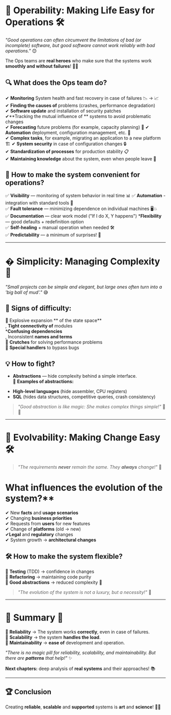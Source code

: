 # 🚀 **Operability: Making Life Easy for Operations** 🛠️  

*"Good operations can often circumvent the limitations of bad (or incomplete) software, but good software cannot work reliably with bad operations."* 😊  

The Ops teams are **real heroes** who make sure that the systems work **smoothly and without failures**! 🦸‍♂️  

## 🔍 **What does the Ops team do?**  
✔ **Monitoring** System health and fast recovery in case of failures 📉 → 📈  
✔ **Finding the causes of** problems (crashes, performance degradation)  
✔ **Software update** and installation of security patches  
✔**Tracking the mutual influence of ** systems to avoid problematic changes  
✔ **Forecasting** future problems (for example, capacity planning) 🔮
✔ **Automation** deployment, configuration management, etc. 🤖  
✔ **Complex tasks**, for example, migrating an application to a new platform 🏗️
✔ **System security** in case of configuration changes 🔒  
✔ **Standardization of processes** for production stability 📋  
✔ **Maintaining knowledge** about the system, even when people leave 🧠  

## 🎯 **How to make the system convenient for operations?**  
✅ **Visibility** — monitoring of system behavior in real time 📊
✅ **Automation** - integration with standard tools 🤖  
✅ **Fault tolerance** — minimizing dependence on individual machines 🖥️💥  
✅ **Documentation** — clear work model ("If I do X, Y happens")
***Flexibility** — good defaults + redefinition option  
✅ **Self-healing** + manual operation when needed 🛠️  
✅ **Predictability** — a minimum of surprises! 🎲  

---  

# � **Simplicity: Managing Complexity** 🧩  

*"Small projects can be simple and elegant, but large ones often turn into a 'big ball of mud'."* 😅  

## 🚨 **Signs of difficulty:**  
🔹 Explosive expansion ** of the state space**  
, **Tight connectivity of** modules  
***Confusing dependencies**  
, Inconsistent **names and terms**  
🔹 **Crutches** for solving performance problems  
🔹 **Special handlers** to bypass bugs  

## 💡 **How to fight?**
* **Abstractions** — hide complexity behind a simple interface.  
🔧 **Examples of abstractions:**  
- **High-level languages** (hide assembler, CPU registers)
- **SQL** (hides data structures, competitive queries, crash consistency)  

> *"Good abstraction is like magic: She makes complex things simple!"* 🎩✨  

---  

# 🔄 **Evolvability: Making Change Easy** 🛠️  

> *"The requirements **never** remain the same. They **always** change!"* 🔄  

# What influences the evolution of the system?**  
✔ New **facts** and **usage scenarios**  
✔ Changing **business priorities**  
✔ Requests from **users** for new features  
✔ Change of **platforms** (old → new)  
✔**Legal** and **regulatory** changes  
✔ System growth → **architectural changes**  

## 🛠️ **How to make the system flexible?**  
🔹 **Testing** (TDD) → confidence in changes  
🔹 **Refactoring** → maintaining code purity  
🔹 **Good abstractions** → reduced complexity 🎨  

> *"The evolution of the system is not a luxury, but a necessity!"* 🚀  

---  

# 📝 **Summary** 📌  

📌 **Reliability** → The system works **correctly**, even in case of failures.  
📌 **Scalability** → the system **handles the load**.  
📌 **Maintainability** → **ease of** development and operation.  

*"There is no magic pill for reliability, scalability, and maintainability. But there are **patterns** that help!"* ✨  

**Next chapters:** deep analysis of **real systems** and their approaches! 📚  

---  

## 🏆 **Conclusion**  
Creating **reliable**, **scalable** and **supported** systems is **art** and **science**! 🎨🔬  

